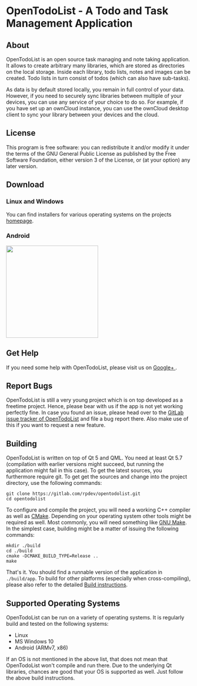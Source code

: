 OpenTodoList - A Todo and Task Management Application
=====================================================

About
-----

OpenTodoList is an open source task managing and note taking application.
It allows to create arbitrary many libraries, which are stored as directories on
the local storage. Inside each library, todo lists, notes and images can be created.
Todo lists in turn consist of todos (which can also have sub-tasks).

As data is by default stored locally, you remain in full control of your data.
However, if you need to securely sync libraries between multiple of your devices,
you can use any service of your choice to do so. For example, if you have set
up an ownCloud instance, you can use the ownCloud desktop client to sync your library
between your devices and the cloud.

License
-------

This program is free software: you can redistribute it and/or modify
it under the terms of the GNU General Public License as published by
the Free Software Foundation, either version 3 of the License, or
(at your option) any later version.

Download
--------

### Linux and Windows

You can find installers for various operating systems on the projects
[homepage](http://www.rpdev.net/home/project/opentodolist).

### Android

[<img src="https://play.google.com/intl/en_us/badges/images/apps/en-play-badge.png" width="250"/>](https://play.google.com/store/apps/details?id=net.rpdev.opentodolist)


Get Help
--------

If you need some help with OpenTodoList, please visit us on [Google+
    ](https://plus.google.com/communities/106580508283710923527).

Report Bugs
-----------

OpenTodoList is still a very young project which is on top developed as a freetime
project. Hence, please bear with us if the app is not yet working perfectly fine.
In case you found an issue, please head over to the [GitLab issue tracker
of OpenTodoList](https://gitlab.com/rpdev/opentodolist/issues) and file a
bug report there. Also make use of this if you want to request a new feature.


Building
--------

OpenTodoList is written on top of Qt 5 and QML. You need at least Qt 5.7
(compilation with earlier versions might succeed, but running the
application might fail in this case). To get the latest sources, you furthermore
require git. To get get the sources and change into the project directory, use the
following commands:

    git clone https://gitlab.com/rpdev/opentodolist.git
    cd opentodolist

To configure and compile the project, you will need a working C++ compiler as well
as [CMake](https://cmake.org/). Depending on your operating system other tools might
be required as well. Most commonly, you will need something like
[GNU Make](https://www.gnu.org/software/make/). In the simplest case, building
might be a matter of issuing the following commands:

    mkdir ./build
    cd ./build
    cmake -DCMAKE_BUILD_TYPE=Release ..
    make

That's it. You should find a runnable version of the application in `./build/app`. To build
for other platforms (especially when cross-compiling), please also refer to the 
detailed [Build instructions](./doc/building.md).


Supported Operating Systems
---------------------------

OpenTodoList can be run on a variety of operating systems. It is regularly build
and tested on the following systems:

* Linux
* MS Windows 10
* Android (ARMv7, x86)

If an OS is not mentioned in the above list, that does not mean that OpenTodoList won't
compile and run there. Due to the underlying Qt libraries, chances are good that
your OS is supported as well. Just follow the above build instructions.
